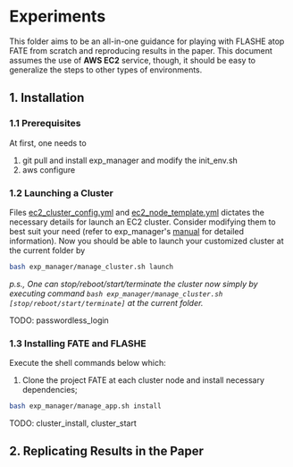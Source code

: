 # Experiments

This folder aims to be an all-in-one guidance for playing with FLASHE atop FATE from scratch and reproducing results in the paper. This document assumes the use of **AWS EC2** service, though, it should be easy to generalize the steps to other types of environments.

## 1. Installation

### 1.1 Prerequisites

At first, one needs to

1. git pull and install exp_manager and modify the init_env.sh
2. aws configure

### 1.2 Launching a Cluster
Files [ec2_cluster_config.yml](./exp_manager/ec2_cluster_config.yml) and [ec2_node_template.yml](./exp_manager/ec2_node_template.yml) dictates the necessary details for launch an EC2 cluster. Consider modifying them to best suit your need (refer to exp_manager's [manual](#) for detailed information). Now you should be able to launch your customized cluster at the current folder by

```bash
bash exp_manager/manage_cluster.sh launch
```

*p.s., One can stop/reboot/start/terminate the cluster now simply by executing command `bash exp_manager/manage_cluster.sh [stop/reboot/start/terminate]` at the current folder.*

TODO: passwordless_login

### 1.3 Installing FATE and FLASHE

Execute the shell commands below which:
1. Clone the project FATE at each cluster node and install necessary dependencies;

```bash
bash exp_manager/manage_app.sh install
```

TODO: cluster_install, cluster_start

## 2. Replicating Results in the Paper